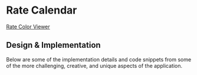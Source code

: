 # Rate Calendar

[Rate Color Viewer][pages]

[pages]: https://jahatch512.github.io/RateParser/


## Design & Implementation

Below are some of the implementation details and code snippets from some of the more challenging, creative, and unique aspects of the application.
